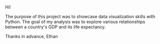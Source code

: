 Hi!

The purpose of this project was to showcase data visualization skills with Python. The goal of my analysis was to explore various relationships between a country's GDP and its life expectancy.

Thanks in advance, Ethan
